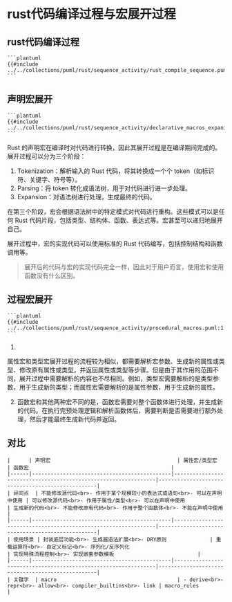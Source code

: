 # rust代码编译过程与宏展开过程

## rust代码编译过程

~~~admonish warn title='编译过程泳道图' collapsible=true
```plantuml
{{#include ../../collections/puml/rust/sequence_activity/rust_compile_sequence.puml:1:}}
```
~~~

## 声明宏展开

~~~admonish warn title='声明宏展开过程' collapsible=true
```plantuml
{{#include ../../collections/puml/rust/sequence_activity/declarative_macros_expanision.puml:1:}}
```
~~~

Rust 的声明宏在编译时对代码进行转换，因此其展开过程是在编译期间完成的。展开过程可以分为三个阶段：

1. Tokenization：解析输入的 Rust 代码，将其转换成一个个 token（如标识符、关键字、符号等）。
2. Parsing：将 token 转化成语法树，用于对代码进行进一步处理。
3. Expansion：对语法树进行处理，生成最终的代码。

在第三个阶段，宏会根据语法树中的特定模式对代码进行重构。这些模式可以是任何 Rust 代码片段，包括类型、结构体、函数、表达式等。宏甚至可以递归地展开自己。

展开过程中，宏的实现代码可以使用标准的 Rust 代码编写，包括控制结构和函数调用等。

> 展开后的代码与宏的实现代码完全一样，因此对于用户而言，使用宏和使用函数没有什么区别。

## 过程宏展开

~~~admonish warn title='属性、类型、函数三种过程宏展开过程对比' collapsible=true
```plantuml
{{#include ../../collections/puml/rust/sequence_activity/procedural_macros.puml:1:}}
```
~~~

1.

属性宏和类型宏展开过程的流程较为相似，都需要解析宏参数、生成新的属性或类型、修改原有属性或类型，并返回属性或类型等步骤。但是由于其作用的范围不同，展开过程中需要解析的内容也不尽相同。例如，类型宏需要解析的是类型参数，用于生成新的类型；而属性宏需要解析的是属性参数，用于生成新的属性。

2. 函数宏和其他两种宏不同的是，函数宏需要对整个函数体进行处理，并生成新的代码。在执行完预处理逻辑和解析函数体后，需要判断是否需要进行额外处理，然后才能最终生成新代码并返回。

## 对比

```extended-markdown-table
|      | 声明宏                                         | 属性宏/类型宏                                                        | 函数宏                                              |
|------|---------------------------------------------|----------------------------------------------------------------|--------------------------------------------------|
| 异同点  | 不能修改源代码<br>- 作用于某个规模较小的表达式或语句<br>- 可以在声明中使用 | 可以修改源代码<br>- 作用于属性/类型<br>- 可以在声明中使用                            | 生成新的代码<br>- 不能修改原有代码<br>- 作用于整个函数体<br>- 不能在声明中使用 |
|------|---------------------------------------------|----------------------------------------------------------------|--------------------------------------------------|
| 使用场景 | 封装底层功能<br>- 生成器语法扩展<br>- DRY原则              | 重载运算符<br>- 自定义标记<br>- 序列化/反序列化                                 | 实现特殊流程控制<br>- 实现嵌套参数模板                           |
|------|---------------------------------------------|----------------------------------------------------------------|--------------------------------------------------|
| 关键字  | macro                                       | - derive<br>- repr<br>- allow<br>- compiler_builtins<br>- link | macro_rules                                      |
```